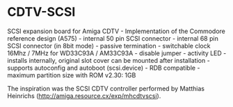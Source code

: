 # CDTV-SCSI

SCSI expansion board for Amiga CDTV
    - Implementation of the Commodore reference design (A575)
    - internal 50 pin SCSI connector
    - internal 68 pin SCSI connector (in 8bit mode)
    - passive termination
    - switchable clock 16Mhz / 7MHz for WD33C93A / AM33C93A
    - disable jumper
    - activity LED
    - installs internally, original slot cover can be mounted after installation
    - supports autoconfig and autoboot (scsi.device)
    - RDB compatible
    - maximum partition size with ROM v2.30: 1GB

The inspiration was the SCSI CDTV controller performed by Matthias Heinrichs (http://amiga.resource.cx/exp/mhcdtvscsi).
